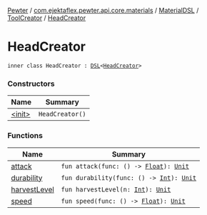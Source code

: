 [Pewter](../../../../index.md) / [com.ejektaflex.pewter.api.core.materials](../../../index.md) / [MaterialDSL](../../index.md) / [ToolCreator](../index.md) / [HeadCreator](./index.md)

# HeadCreator

`inner class HeadCreator : `[`DSL`](../../../-d-s-l/index.md)`<`[`HeadCreator`](./index.md)`>`

### Constructors

| Name | Summary |
|---|---|
| [&lt;init&gt;](-init-.md) | `HeadCreator()` |

### Functions

| Name | Summary |
|---|---|
| [attack](attack.md) | `fun attack(func: () -> `[`Float`](https://kotlinlang.org/api/latest/jvm/stdlib/kotlin/-float/index.html)`): `[`Unit`](https://kotlinlang.org/api/latest/jvm/stdlib/kotlin/-unit/index.html) |
| [durability](durability.md) | `fun durability(func: () -> `[`Int`](https://kotlinlang.org/api/latest/jvm/stdlib/kotlin/-int/index.html)`): `[`Unit`](https://kotlinlang.org/api/latest/jvm/stdlib/kotlin/-unit/index.html) |
| [harvestLevel](harvest-level.md) | `fun harvestLevel(n: `[`Int`](https://kotlinlang.org/api/latest/jvm/stdlib/kotlin/-int/index.html)`): `[`Unit`](https://kotlinlang.org/api/latest/jvm/stdlib/kotlin/-unit/index.html) |
| [speed](speed.md) | `fun speed(func: () -> `[`Float`](https://kotlinlang.org/api/latest/jvm/stdlib/kotlin/-float/index.html)`): `[`Unit`](https://kotlinlang.org/api/latest/jvm/stdlib/kotlin/-unit/index.html) |
